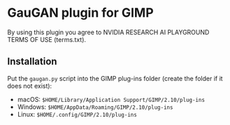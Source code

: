 # GauGAN plugin for GIMP

By using this plugin you agree to NVIDIA RESEARCH AI PLAYGROUND TERMS OF USE (terms.txt).

## Installation

Put the `gaugan.py` script into the GIMP plug-ins folder (create the folder if it does not exist):

* macOS: `$HOME/Library/Application Support/GIMP/2.10/plug-ins`
* Windows: `$HOME/AppData/Roaming/GIMP/2.10/plug-ins`
* Linux: `$HOME/.config/GIMP/2.10/plug-ins`
